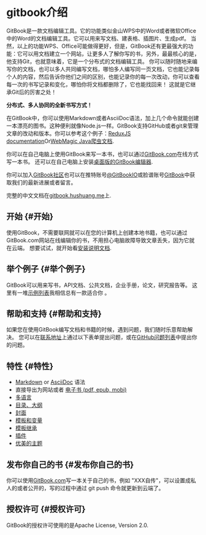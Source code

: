 # gitbook介绍

GitBook是一款文档编辑工具。它的功能类似金山WPS中的Word或者微软Office中的Word的文档编辑工具。它可以用来写文档、建表格、插图片、生成pdf。 当然，以上的功能WPS、Office可能做得更好，但是，GitBook还有更最强大的功能：它可以用文档建立一个网站，让更多人了解你写的书，另外，最最核心的是，他支持Git，也就意味着，它是一个分布式的文档编辑工具。 你可以随时随地来编写你的文档，也可以多人共同编写文档，哪怕多人编写同一页文档，它也能记录每个人的内容，然后告诉你他们之间的区别，也能记录你的每一次改动，你可以查看每一次的书写记录和变化，哪怕你将文档都删除了，它也能找回来！ 这就是它继承Git后的厉害之处！

**分布式、多人协同的全新书写方式！**

在GitBook中，你可以使用Markdown或者AsciiDoc语法，加上几个命令就能创建一本漂亮的图书。这种便利就像Node.js一样。GitBook支持GitHub或者git来管理文章的改动和版本。你可以参考这个例子：[ReduxJS documentation](http://redux.js.org/)Or[WebMagic Java爬虫文档](http://webmagic.io/docs/zh/).

你可以在自己电脑上使用GitBook来写一本书，也可以通过[GitBook.com](https://www.gitbook.com/)在线方式写一本书。 还可以在自己电脑上安装[桌面版的GitBook编辑器](https://www.gitbook.com/editor).

你可以加入[GitBook社区](https://slack.gitbook.com/)也可以在推特账号[@GitBookIO](https://twitter.com/GitBookIO)或脸谱账号[GitBook](https://www.facebook.com/gitbookcom)中获取我们的最新进展或者留言。

完整的中文文档在[gitbook.hushuang.me](http://gitbook.hushuang.me/)上.

## 开始 {#开始}

使用GitBook，不需要联网就可以在您的计算机上创建本地书籍，也可以通过GitBook.com网站在线编辑你的书，不用担心电脑故障导致文章丢失，因为它就在云端。 想要试试，就开始看[安装说明文档](http://gitbook.hushuang.me/setup.html).

## 举个例子 {#举个例子}

GitBook可以用来写书，API文档、公共文档，企业手册，论文，研究报告等。 这里有一堆[示例列表](http://gitbook.hushuang.me/examples.html)我相信总有一款适合你 。

## 帮助和支持 {#帮助和支持}

如果您在使用GitBook编写文档和书籍的时候，遇到问题，我们随时乐意帮助解决。 您可以在[联系地址](https://www.gitbook.com/contact)上通过以下表单提出问题，或在[GitHub问题列表](https://github.com/GitbookIO/gitbook)中提出你的问题。

## 特性 {#特性}

* [Markdown](http://gitbook.hushuang.me/syntax/markdown.html)
  or
  [AsciiDoc](http://gitbook.hushuang.me/syntax/asciidoc.html)
  语法
* 直接导出为网站或者
  [电子书 \(pdf, epub, mobi\)](http://gitbook.hushuang.me/ebook.html)
* [多语言](http://gitbook.hushuang.me/languages.html)
* [目录、大纲](http://gitbook.hushuang.me/structure.html)
* [封面](http://gitbook.hushuang.me/ebook.html)
* [模板和变量](http://gitbook.hushuang.me/templating/)
* [模板继承](http://toolchain.gitbook.com/templating/conrefs.html)
* [插件](http://gitbook.hushuang.me/plugins/)
* [优美的主题](http://gitbook.hushuang.me/themes/)

## 发布你自己的书 {#发布你自己的书}

你可以使用[GitBook.com](https://www.gitbook.com/)写一本关于自己的书，例如 "XXX自传"，可以设置成私人的或者公开的，写的过程中通过 git push 命令就更新到云端了。

## 授权许可 {#授权许可}

GitBook的授权许可使用的是Apache License, Version 2.0.

